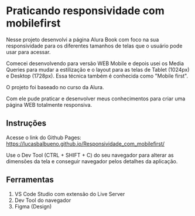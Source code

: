 # Praticando responsividade com mobilefirst

Nesse projeto desenvolvi a página Alura Book com foco na sua responsividade para os diferentes tamanhos de telas que o usuário pode usar para acessar.

Comecei desenvolvendo para versão WEB Mobile e depois usei os Media Queries para mudar a estilização e o layout para as telas de Tablet (1024px) e Desktop (1728px). Essa técnica também é conhecida como "Mobile first".

O projeto foi baseado no curso da Alura.

Com ele pude praticar e desenvolver meus conhecimentos para criar uma página WEB totalmente responsiva.

## Instruções

Acesse o link do Github Pages: https://lucasbalbueno.github.io/Responsividade_com_mobilefirst/

Use o Dev Tool (CTRL + SHIFT + C) do seu navegador para alterar as dimensões da tela e conseguir navegador pelos detalhes da aplicação.

## Ferramentas

1. VS Code Studio com extensão do Live Server
2. Dev Tool do navegador
3. Figma (Design)